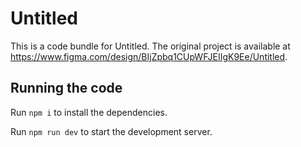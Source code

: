 
  # Untitled

  This is a code bundle for Untitled. The original project is available at https://www.figma.com/design/BIjZpbq1CUpWFJEIIgK9Ee/Untitled.

  ## Running the code

  Run `npm i` to install the dependencies.

  Run `npm run dev` to start the development server.
  